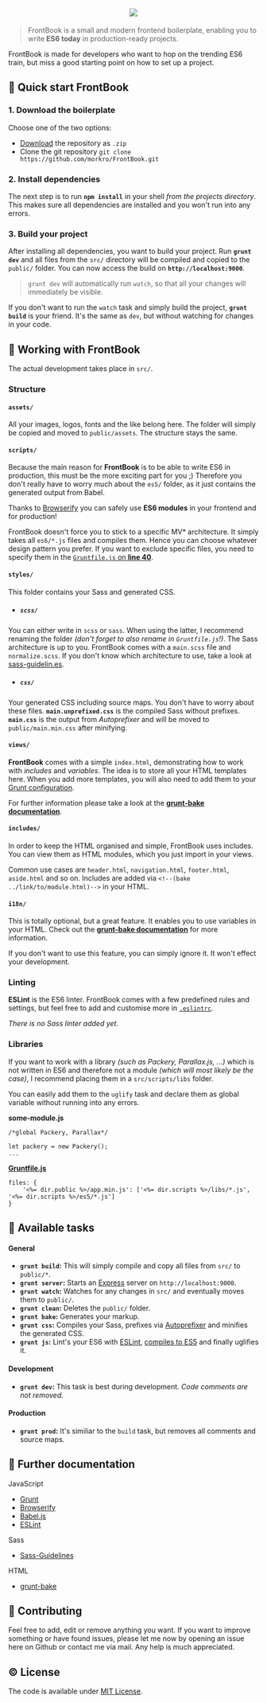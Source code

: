 <h1 align="center"><img src="https://cdn.rawgit.com/morkro/FrontBook/grunt/src/assets/logo/frontbook-type.svg"></h1>

> FrontBook is a small and modern frontend boilerplate, enabling you to write **ES6 today** in production-ready projects.

FrontBook is made for developers who want to hop on the trending ES6 train, but miss a good starting point on how to set up a project.



## :floppy_disk: Quick start FrontBook
### 1. Download the boilerplate
Choose one of the two options:

* [Download](https://github.com/morkro/FrontBook/archive/grunt.zip) the repository as `.zip`
* Clone the git repository `git clone https://github.com/morkro/FrontBook.git `

### 2. Install dependencies
The next step is to run **`npm install`** in your shell _from the projects directory_. This makes sure all dependencies are installed and you won't run into any errors.

### 3. Build your project

After installing all dependencies, you want to build your project. Run **`grunt dev`** and all files from the `src/` directory will be compiled and copied to the `public/` folder. You can now access the build on **`http://localhost:9000`**.

> `grunt dev` will automatically run `watch`, so that all your changes will immediately
be visible.

If you don't want to run the `watch` task and simply build the project, **`grunt build`** is your friend. It's the same as `dev`, but without watching for changes in your code.



## :art: Working with FrontBook

The actual development takes place in `src/`.

### Structure

#### `assets/`
All your images, logos, fonts and the like belong here. The folder will simply be copied and moved to `public/assets`. The structure stays the same.

#### `scripts/`
Because the main reason for **FrontBook** is to be able to write ES6 in production, this must be the more exciting part for you ;) Therefore you don't really have to worry much about the `es5/` folder, as it just contains the generated output from Babel.

Thanks to [Browserify](http://browserify.org/) you can safely use **ES6 modules** in your frontend and for production!

FrontBook doesn't force you to stick to a specific MV* architecture. It simply takes all `es6/*.js` files and compiles them. Hence you can choose whatever design pattern you prefer. If you want to exclude specific files, you need to specify them in the [`Gruntfile.js` on **line 40**](https://github.com/morkro/FrontBook/tree/grunt/Gruntfile.js#L40).


#### `styles/`
This folder contains your Sass and generated CSS.

- ##### `scss/`
You can either write in `scss` or `sass`. When using the latter, I recommend renaming the folder _(don't forget to also rename in `Gruntfile.js`!)_.
The Sass architecture is up to you. FrontBook comes with a `main.scss` file and `normalize.scss`.  If you don't know which architecture to use, take a look at [sass-guidelin.es](http://www.sass-guidelin.es).

- ##### `css/`
Your generated CSS including source maps. You don't have to worry about these files.
**`main.unprefixed.css`** is the compiled Sass without prefixes.
**`main.css`** is the output from _Autoprefixer_ and will be moved to `public/main.min.css` after  minifying.

#### `views/`
**FrontBook** comes with a simple `index.html`, demonstrating how to work with _includes_ and _variables_. The idea is to store all your HTML templates here. When you add more templates, you will also need to add them to your [Grunt configuration](https://github.com/morkro/FrontBook/tree/grunt/Gruntfile.js#L111).

For further information please take a look at the [**grunt-bake documentation**](https://github.com/MathiasPaumgarten/grunt-bake).

#### `includes/`
In order to keep the HTML organised and simple, FrontBook uses includes. You can view them as HTML modules, which you just import in your views.

Common use cases are `header.html`, `navigation.html`, `footer.html`, `aside.html` and so on.
Includes are added via `<!--(bake ../link/to/module.html)-->` in your HTML.

#### `i18n/`
This is totally optional, but a great feature. It enables you to use variables in your HTML. Check out the [**grunt-bake documentation**](https://github.com/MathiasPaumgarten/grunt-bake) for more information.

If you don't want to use this feature, you can simply ignore it. It won't effect your development.

### Linting
**ESLint** is the ES6 linter. FrontBook comes with a few predefined rules and settings, but feel free to add and customise more in [`.eslintrc`](https://github.com/morkro/FrontBook/tree/grunt/.eslintrc).

_There is no Sass linter added yet._

### Libraries
If you want to work with a library _(such as Packery, Parallax.js, ...)_ which is not written in ES6 and therefore not a module _(which will most likely be the case)_, I recommend placing them in a `src/scripts/libs` folder.

You can easily add them to the `uglify` task and declare them as global variable without running into any errors.

**some-module.js**

```
/*global Packery, Parallax*/

let packery = new Packery();
...
```
**[Gruntfile.js](https://github.com/morkro/FrontBook/tree/grunt/Gruntfile.js#L50)**

```
files: {
	'<%= dir.public %>/app.min.js': ['<%= dir.scripts %>/libs/*.js', '<%= dir.scripts %>/es5/*.js']
}
```



## :wrench: Available tasks

#### General
- **`grunt build`:** This will simply compile and copy all files from `src/` to `public/*`.
- **`grunt server`:** Starts an [Express](http://expressjs.com/) server on `http://localhost:9000`.
- **`grunt watch`:** Watches for any changes in `src/` and eventually moves them to `public/`.
- **`grunt clean`:** Deletes the `public/` folder.
- **`grunt bake`:** Generates your markup.
- **`grunt css`:** Compiles your Sass, prefixes via [Autoprefixer](https://github.com/nDmitry/grunt-autoprefixer) and minifies the generated CSS.
- **`grunt js`:** Lint's your ES6 with [ESLint](https://github.com/sindresorhus/grunt-eslint), [compiles to ES5](https://github.com/jmreidy/grunt-browserify) and finally uglifies it.

#### Development

- **`grunt dev`:** This task is best during development. _Code comments are not removed._

#### Production

- **`grunt prod`:** It's similiar to the `build` task, but removes all comments and source maps.



## :page_with_curl: Further documentation
JavaScript

- [Grunt](http://gruntjs.com/getting-started)
- [Browserify](http://browserify.org)
- [Babel.js](http://babeljs.io)
- [ESLint](http://eslint.org)

Sass

- [Sass-Guidelines](http://www.sass-guidelin.es)

HTML

- [grunt-bake](https://github.com/MathiasPaumgarten/grunt-bake)



## :muscle: Contributing
Feel free to add, edit or remove anything you want.
If you want to improve something or have found issues, please let me now by opening an issue here on Github or contact me via mail. Any help is much appreciated.



## :copyright: License
The code is available under [MIT License](https://github.com/morkro/FrontBook/blob/master/LICENSE).
